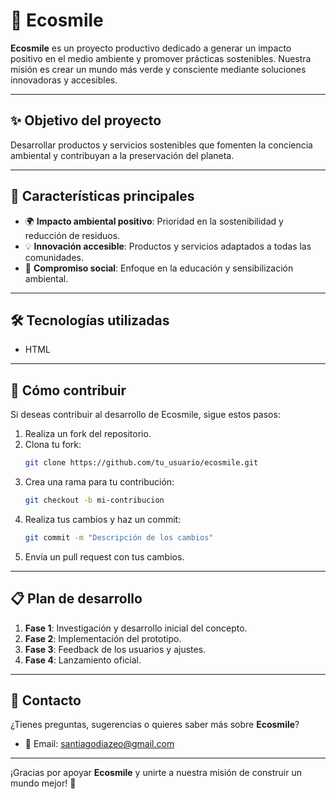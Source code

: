 # 🌱 Ecosmile

**Ecosmile** es un proyecto productivo dedicado a generar un impacto positivo en el medio ambiente y promover prácticas sostenibles. Nuestra misión es crear un mundo más verde y consciente mediante soluciones innovadoras y accesibles.

---

## ✨ **Objetivo del proyecto**

Desarrollar productos y servicios sostenibles que fomenten la conciencia ambiental y contribuyan a la preservación del planeta.

---

## 🚀 **Características principales**

- 🌍 **Impacto ambiental positivo**: Prioridad en la sostenibilidad y reducción de residuos.
- 💡 **Innovación accesible**: Productos y servicios adaptados a todas las comunidades.
- 🤝 **Compromiso social**: Enfoque en la educación y sensibilización ambiental.

---

## 🛠️ **Tecnologías utilizadas**

- HTML

---

## 🌟 **Cómo contribuir**

Si deseas contribuir al desarrollo de Ecosmile, sigue estos pasos:

1. Realiza un fork del repositorio.
2. Clona tu fork:
   ```bash
   git clone https://github.com/tu_usuario/ecosmile.git
   ```
3. Crea una rama para tu contribución:
   ```bash
   git checkout -b mi-contribucion
   ```
4. Realiza tus cambios y haz un commit:
   ```bash
   git commit -m "Descripción de los cambios"
   ```
5. Envía un pull request con tus cambios.

---

## 📋 **Plan de desarrollo**

1. **Fase 1**: Investigación y desarrollo inicial del concepto.
2. **Fase 2**: Implementación del prototipo.
3. **Fase 3**: Feedback de los usuarios y ajustes.
4. **Fase 4**: Lanzamiento oficial.

---

## 📢 **Contacto**

¿Tienes preguntas, sugerencias o quieres saber más sobre **Ecosmile**?

- 📧 Email: [santiagodiazeo@gmail.com](mailto:santiagodiazeo@gmail.com)

---


¡Gracias por apoyar **Ecosmile** y unirte a nuestra misión de construir un mundo mejor! 🌟
